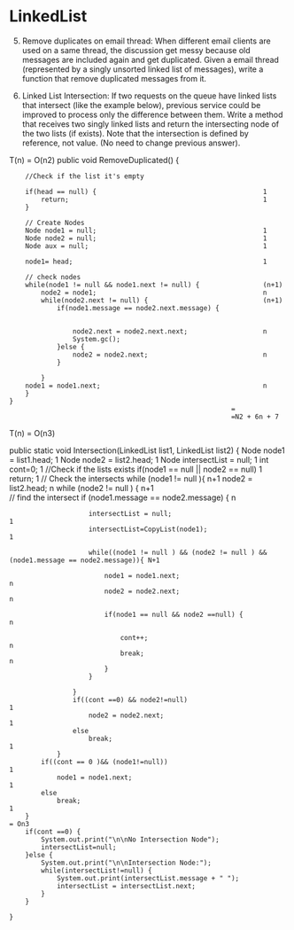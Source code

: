 # LinkedList
5. Remove duplicates on email thread:
When different email clients are used on a same thread, the discussion get messy
because old messages are included again and get duplicated. Given a email thread
(represented by a singly unsorted linked list of messages), write a function that
remove duplicated messages from it.

7. Linked List Intersection:
If two requests on the queue have linked lists that intersect (like the example below),
previous service could be improved to process only the difference between them.
Write a method that receives two singly linked lists and return the intersecting node
of the two lists (if exists). Note that the intersection is defined by reference, not value.
(No need to change previous answer).

T(n) = O(n2)
public void RemoveDuplicated() {
		
		
		
		//Check if the list it's empty
		
		if(head == null) {                                          1
			return;                                                 1
		}
		
		// Create Nodes
		Node node1 = null;                                          1
		Node node2 = null;											1
		Node aux = null;											1
		
		node1= head;												1
		
		// check nodes 
		while(node1 != null && node1.next != null) {				(n+1)
			node2 = node1;											n
			while(node2.next != null) {								(n+1)
				if(node1.message == node2.next.message) {
					
					
					node2.next = node2.next.next;					n	
					System.gc();
				}else {
					node2 = node2.next;								n
				}
				
			}
		node1 = node1.next;											n
		}	
	}
															= 
															=N2 + 6n + 7





T(n) = O(n3)




public static void Intersection(LinkedList list1, LinkedList list2) {
		Node node1 = list1.head;                                             	1
		Node node2 = list2.head;												1
		Node intersectList = null;												1
		int cont=0;																1
		//Check if the lists exists
		if(node1 == null || node2 == null)										1
			return;																1
		// Check the intersects
		while (node1 != null ){ 											 	n+1
			node2 = list2.head;													n
				while (node2 != null ) {										n+1			
					// find the intersect
			        if (node1.message == node2.message) {						n
			        	
			        	intersectList = null;									1
			        	intersectList=CopyList(node1);							1
			        	
			        	while((node1 != null ) && (node2 != null ) && (node1.message == node2.message)){ N+1

					        node1 = node1.next; 								n
					        node2 = node2.next;									n
					       
					        if(node1 == null && node2 ==null) {					n
					        	
					        	cont++;											n
					        	break;											n
					        }
			        	}
			        	
			        }
			        if((cont ==0) && node2!=null)								1
			        	node2 = node2.next; 									1
			        else
			        	break;													1
		        }
			if((cont == 0 )&& (node1!=null))									1
		        node1 = node1.next; 											1
		    else
		        break; 															1
		} 																		= On3
		if(cont ==0) {	
			System.out.print("\n\nNo Intersection Node");
			intersectList=null;
		}else {
			System.out.print("\n\nIntersection Node:");
			while(intersectList!=null) {
				System.out.print(intersectList.message + " ");
				intersectList = intersectList.next;
			}
		}
		
	}
